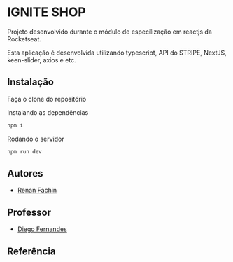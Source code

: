 # IGNITE SHOP
Projeto desenvolvido durante o módulo de especilização em reactjs da Rocketseat.

Esta aplicação é desenvolvida utilizando typescript, API do STRIPE, NextJS, keen-slider, axios e etc.


## Instalação
Faça o clone do repositório

Instalando as dependências
```bash
npm i
```

Rodando o servidor
```bash
npm run dev
```

## Autores

- [Renan Fachin](https://github.com/RenanFachin/)

## Professor

- [Diego Fernandes](https://github.com/diego3g)

## Referência
